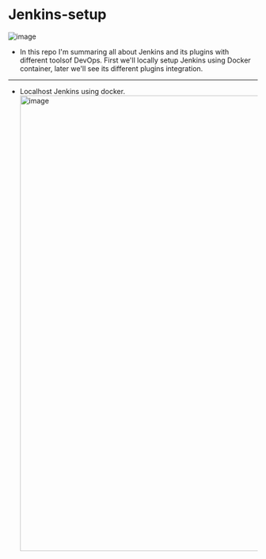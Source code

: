 # Jenkins-setup
![image](https://github.com/user-attachments/assets/505d3f26-8c0e-4f74-8439-3a83ea5ff143)

* In this repo I'm summaring all about Jenkins and its plugins with different toolsof DevOps. First we'll locally setup Jenkins using Docker container, later we'll see its different plugins integration.
---------------

* Localhost Jenkins using docker.
  <img width="922" alt="image" src="https://github.com/user-attachments/assets/4ec4befa-2710-48f4-bd61-f17045d6c20b">

